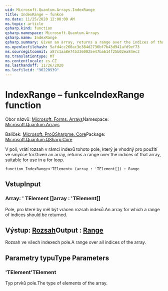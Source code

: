```yaml
---
uid: Microsoft.Quantum.Arrays.IndexRange
title: IndexRange – funkce
ms.date: 11/25/2020 12:00:00 AM
ms.topic: article
qsharp.kind: function
qsharp.namespace: Microsoft.Quantum.Arrays
qsharp.name: IndexRange
qsharp.summary: Given an array, returns a range over the indices of that array, suitable for use in a for loop.
ms.openlocfilehash: 5afd4cc260ac3e384d2736bf7b43d941afd9ef73
ms.sourcegitcommit: a87c1aa8e7453360025e47ba614f25b02ea84ec3
ms.translationtype: MT
ms.contentlocale: cs-CZ
ms.lasthandoff: 11/26/2020
ms.locfileid: "96220939"
---
```

# <a name="indexrange-function"></a><span data-ttu-id="f0bae-102">IndexRange – funkce</span><span class="sxs-lookup"><span data-stu-id="f0bae-102">IndexRange function</span></span>

<span data-ttu-id="f0bae-103">Obor názvů: [Microsoft. Forms. Arrays](xref:Microsoft.Quantum.Arrays)</span><span class="sxs-lookup"><span data-stu-id="f0bae-103">Namespace: [Microsoft.Quantum.Arrays](xref:Microsoft.Quantum.Arrays)</span></span>

<span data-ttu-id="f0bae-104">Balíček: [Microsoft. ProQSharpme. Core](https://nuget.org/packages/Microsoft.Quantum.QSharp.Core)</span><span class="sxs-lookup"><span data-stu-id="f0bae-104">Package: [Microsoft.Quantum.QSharp.Core](https://nuget.org/packages/Microsoft.Quantum.QSharp.Core)</span></span>


<span data-ttu-id="f0bae-105">V poli, vrátí rozsah v rámci indexů tohoto pole, který je vhodný pro použití ve smyčce for.</span><span class="sxs-lookup"><span data-stu-id="f0bae-105">Given an array, returns a range over the indices of that array, suitable for use in a for loop.</span></span>

```qsharp
function IndexRange<'TElement> (array : 'TElement[]) : Range
```


## <a name="input"></a><span data-ttu-id="f0bae-106">Vstup</span><span class="sxs-lookup"><span data-stu-id="f0bae-106">Input</span></span>

### <a name="array--telement"></a><span data-ttu-id="f0bae-107">Array: ' TElement []</span><span class="sxs-lookup"><span data-stu-id="f0bae-107">array : 'TElement[]</span></span>

<span data-ttu-id="f0bae-108">Pole, pro které by měl být vrácen rozsah indexů.</span><span class="sxs-lookup"><span data-stu-id="f0bae-108">An array for which a range of indices should be returned.</span></span>



## <a name="output--range"></a><span data-ttu-id="f0bae-109">Výstup: [Rozsah](xref:microsoft.quantum.lang-ref.range)</span><span class="sxs-lookup"><span data-stu-id="f0bae-109">Output : [Range](xref:microsoft.quantum.lang-ref.range)</span></span>

<span data-ttu-id="f0bae-110">Rozsah ve všech indexech pole.</span><span class="sxs-lookup"><span data-stu-id="f0bae-110">A range over all indices of the array.</span></span>

## <a name="type-parameters"></a><span data-ttu-id="f0bae-111">Parametry typu</span><span class="sxs-lookup"><span data-stu-id="f0bae-111">Type Parameters</span></span>

### <a name="telement"></a><span data-ttu-id="f0bae-112">'TElement</span><span class="sxs-lookup"><span data-stu-id="f0bae-112">'TElement</span></span>

<span data-ttu-id="f0bae-113">Typ prvků pole.</span><span class="sxs-lookup"><span data-stu-id="f0bae-113">The type of elements of the array.</span></span>